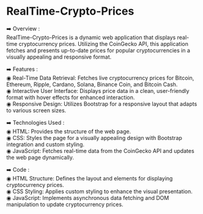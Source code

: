 # RealTime-Crypto-Prices

➡️ Overview :                        
RealTime-Crypto-Prices is a dynamic web application that displays real-time cryptocurrency prices. Utilizing the CoinGecko API, this application fetches and presents up-to-date prices for popular cryptocurrencies in a visually appealing and responsive format.

➡️ Features :                                                                                          
◉ Real-Time Data Retrieval: Fetches live cryptocurrency prices for Bitcoin, Ethereum, Ripple, Cardano, Solana, Binance Coin, and Bitcoin Cash.                            
◉ Interactive User Interface: Displays price data in a clean, user-friendly format with hover effects for enhanced interaction.                            
◉ Responsive Design: Utilizes Bootstrap for a responsive layout that adapts to various screen sizes.                                             

➡️ Technologies Used :                               
◉ HTML: Provides the structure of the web page.                             
◉ CSS: Styles the page for a visually appealing design with Bootstrap integration and custom styling.                          
◉ JavaScript: Fetches real-time data from the CoinGecko API and updates the web page dynamically.                                   

➡️ Code :                                                               
◉ HTML Structure: Defines the layout and elements for displaying cryptocurrency prices.                 
◉ CSS Styling: Applies custom styling to enhance the visual presentation.                   
◉ JavaScript: Implements asynchronous data fetching and DOM manipulation to update cryptocurrency prices.                                  
